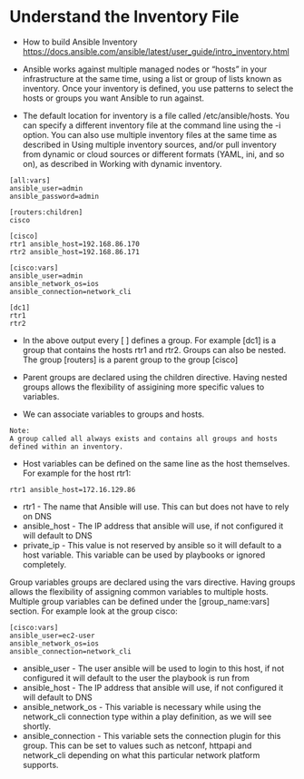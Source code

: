 # Understand the Inventory File
* How to build Ansible Inventory https://docs.ansible.com/ansible/latest/user_guide/intro_inventory.html

* Ansible works against multiple managed nodes or “hosts” in your infrastructure at the same time, using a list or group of lists known as inventory. Once your inventory is defined, you use patterns to select the hosts or groups you want Ansible to run against.

* The default location for inventory is a file called /etc/ansible/hosts. You can specify a different inventory file at the command line using the -i <path> option. You can also use multiple inventory files at the same time as described in Using multiple inventory sources, and/or pull inventory from dynamic or cloud sources or different formats (YAML, ini, and so on), as described in Working with dynamic inventory. 

```
[all:vars]
ansible_user=admin
ansible_password=admin

[routers:children]
cisco

[cisco]
rtr1 ansible_host=192.168.86.170
rtr2 ansible_host=192.168.86.171

[cisco:vars]
ansible_user=admin
ansible_network_os=ios
ansible_connection=network_cli

[dc1]
rtr1
rtr2
```


* In the above output every [ ] defines a group. For example [dc1] is a group that contains the hosts rtr1 and rtr2. Groups can also be nested. The group [routers] is a parent group to the group [cisco]

* Parent groups are declared using the children directive. Having nested groups allows the flexibility of assigining more specific values to variables.

* We can associate variables to groups and hosts.

```
Note:
A group called all always exists and contains all groups and hosts defined within an inventory.
```


* Host variables can be defined on the same line as the host themselves. For example for the host rtr1:

``` rtr1 ansible_host=172.16.129.86 ```

* rtr1 - The name that Ansible will use. This can but does not have to rely on DNS
* ansible_host - The IP address that ansible will use, if not configured it will default to DNS
* private_ip - This value is not reserved by ansible so it will default to a host variable. This variable can be used by playbooks or ignored completely.


Group variables groups are declared using the vars directive. Having groups allows the flexibility of assigning common variables to multiple hosts. Multiple group variables can be defined under the [group_name:vars] section. For example look at the group cisco:

```
[cisco:vars]
ansible_user=ec2-user
ansible_network_os=ios
ansible_connection=network_cli
```

* ansible_user - The user ansible will be used to login to this host, if not configured it will default to the user the playbook is run from
* ansible_host - The IP address that ansible will use, if not configured it will default to DNS
* ansible_network_os - This variable is necessary while using the network_cli connection type within a play definition, as we will see shortly.
* ansible_connection - This variable sets the connection plugin for this group. This can be set to values such as netconf, httpapi and network_cli depending on what this particular network platform supports.

